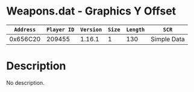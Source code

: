 # Weapons.dat - Graphics Y Offset

| `Address` | `Player ID` | `Version` | `Size` | `Length` | `SCR` |
| ---------- | ----------- | --------- | ------ | -------- | ---- |
| 0x656C20 | 209455 | 1.16.1 | 1 | 130 | Simple Data |

# Description

No description.
